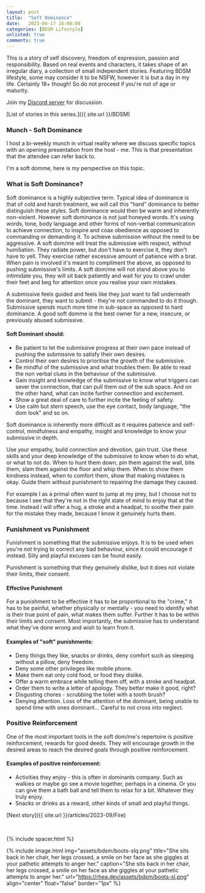 ```yaml
---
layout: post
title:  "Soft Dominance"
date:   2023-04-17 16:00:00
categories: [BDSM Lifestyle]
unlisted: true
comments: true
---
```

This is a story of self discovery, freedom of expression, passion and responsibility. Based on real events and characters, it takes shape of an irregular diary, a collection of small independent stories. Featuring BDSM lifestyle, some may consider it to be NSFW, however it is but a day in my life. Certainly 18+ though! So do not proceed if you're not of age or maturity.

Join my [Discord server](https://discord.gg/m2PFpymQb9) for discussion.

[List of stories in this series.]({{ site.url }}/BDSM)

<!--more-->

### Munch - Soft Dominance

I host a bi-weekly munch in virtual reality where we discuss specific topics with an opening presentation from the host -
me. This is that presentation that the attendee can refer back to.

I'm a soft domme, here is my perspective on this topic.

### What is Soft Dominance?

Soft dominance is a highly subjective term. Typical idea of dominance is that of cold and harsh treatment, we will call this "hard" dominance to better distinguish these styles. Soft dominance would then be warm and inherently non-violent. However soft dominance is not just honeyed words. It's using words, tone, body language and other forms of non-verbal communication to achieve connection, to inspire and coax obedience as opposed to commanding or demanding it. To achieve submission without the need to be aggressive. A soft dom/me will treat the submissive with respect, without humiliation. They radiate power, but don't have to exercise it, they don't have to yell. They exercise rather excessive amount of patience with a brat. When pain is involved it's meant to compliment the above, as opposed to pushing submissive's limits. A soft dom/me will not stand above you to intimidate you, they will sit back patiently and wait for you to crawl under their feet and beg for attention once you realise your own mistakes.

A submissive feels guided and feels like they just want to fall underneath the dominant, they want to submit - they're not commanded to do it though. Submissive spends much more time in sub-space as opposed to hard dominance. A good soft domme is the best owner for a new, insecure, or previously abused submissive.

#### Soft Dominant should:

- Be patient to let the submissive progress at their own pace instead of pushing the submissive to satisfy their own desires.
- Control their own desires to prioritise the growth of the submissive.
- Be mindful of the submissive and what troubles them. Be able to read the non verbal clues in the behaviour of the submissive.
- Gain insight and knowledge of the submissive to know what triggers can sever the connection, that can pull them out of the sub space. And on the other hand, what can incite further connection and excitement.
- Show a great deal of care to further incite the feeling of safety.
- Use calm but stern speech, use the eye contact, body language, "the dom look" and so on.

Soft dominance is inherently more difficult as it requires patience and self-control, mindfulness and empathy, insight and knowledge to know your submissive in depth.

Use your empathy, build connection and devotion, gain trust. Use these skills and your deep knowledge of the submissive to know when to do what, or what to not do. When to hunt them down, pin them against the wall, bite them, slam them against the floor and whip them. When to show them kindness instead, when to comfort them, show that making mistakes is okay. Guide them without punishment to repairing the damage they caused.

For example I as a primal often want to jump at my prey, but I choose not to because I see that they're not in the right state of mind to enjoy that at the time. Instead I will offer a hug, a stroke and a headpat, to soothe their pain for the mistake they made, because I know it genuinely hurts them.

### Funishment vs Punishment

Funishment is something that the submissive enjoys. It is to be used when you're not trying to correct any bad behaviour, since it could encourage it instead. Silly and playful excuses can be found easily.

Punishment is something that they genuinely dislike, but it does not violate their limits, their consent. 

#### Effective Punishment

For a punishment to be effective it has to be proportional to the "crime," it has to be painful, whether physically or mentally - you need to identify what is their true point of pain, what makes them suffer. Further it has to be within their limits and consent. Most importantly, the submissive has to understand what they've done wrong and wish to learn from it.

#### Examples of "soft" punishments:

- Deny things they like, snacks or drinks, deny comfort such as sleeping without a pillow, deny freedom.
- Deny some other privileges like mobile phone.
- Make them eat only cold food, or food they dislike.
- Offer a warm embrace while telling them off, with a stroke and headpat.
- Order them to write a letter of apology. They better make it good, right?
- Disgusting chores - scrubbing the toilet with a tooth brush?
- Denying attention. Loss of the attention of the dominant, being unable to spend time with ones dominant... Careful to not cross into neglect.

### Positive Reinforcement

One of the most important tools in the soft dom/me's repertoire is positive reinforcement, rewards for good deeds. They will encourage growth in the desired areas to reach the desired goals through positive reinforcement.

#### Examples of positive reinforcement:

- Activities they enjoy - this is often in dominants company. Such as walkies or maybe go see a movie together, perhaps in a cinema. Or you can give them a bath ball and tell them to relax for a bit. Whatever they truly enjoy.
- Snacks or drinks as a reward, other kinds of small and playful things.

[Next story]({{ site.url }}/articles/2023-09/Fire)

&nbsp;

{% include spacer.html %}

{% include image.html
  img="assets/bdsm/boots-slq.png"
  title="She sits back in her chair, her legs crossed, a smile on her face as she giggles at your pathetic attempts to anger her."
  caption="She sits back in her chair, her legs crossed, a smile on her face as she giggles at your pathetic attempts to anger her."
  url="https://rhea.dev/assets/bdsm/boots-sl.png"
  align="center"
  float="false"
  border="1px"
%}

